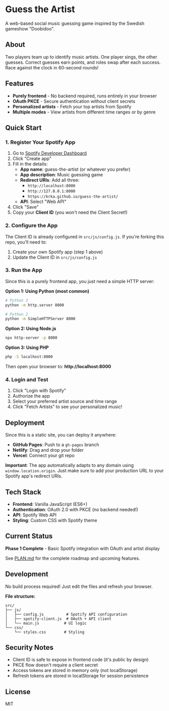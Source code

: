 # Guess the Artist

A web-based social music guessing game inspired by the Swedish gameshow "Doobidoo".

## About

Two players team up to identify music artists. One player sings, the other guesses. Correct guesses earn points, and roles swap after each success. Race against the clock in 60-second rounds!

## Features

- **Purely frontend** - No backend required, runs entirely in your browser
- **OAuth PKCE** - Secure authentication without client secrets
- **Personalized artists** - Fetch your top artists from Spotify
- **Multiple modes** - View artists from different time ranges or by genre

## Quick Start

### 1. Register Your Spotify App

1. Go to [Spotify Developer Dashboard](https://developer.spotify.com/dashboard)
2. Click "Create app"
3. Fill in the details:
   - **App name**: guess-the-artist (or whatever you prefer)
   - **App description**: Music guessing game
   - **Redirect URIs**: Add all three:
     - `http://localhost:8000`
     - `http://127.0.0.1:8000`
     - `https://krka.github.io/guess-the-artist/`
   - **API**: Select "Web API"
4. Click "Save"
5. Copy your **Client ID** (you won't need the Client Secret!)

### 2. Configure the App

The Client ID is already configured in `src/js/config.js`. If you're forking this repo, you'll need to:
1. Create your own Spotify app (step 1 above)
2. Update the Client ID in `src/js/config.js`

### 3. Run the App

Since this is a purely frontend app, you just need a simple HTTP server:

**Option 1: Using Python (most common)**
```bash
# Python 3
python -m http.server 8000

# Python 2
python -m SimpleHTTPServer 8000
```

**Option 2: Using Node.js**
```bash
npx http-server -p 8000
```

**Option 3: Using PHP**
```bash
php -S localhost:8000
```

Then open your browser to: **http://localhost:8000**

### 4. Login and Test

1. Click "Login with Spotify"
2. Authorize the app
3. Select your preferred artist source and time range
4. Click "Fetch Artists" to see your personalized music!

## Deployment

Since this is a static site, you can deploy it anywhere:

- **GitHub Pages**: Push to a `gh-pages` branch
- **Netlify**: Drag and drop your folder
- **Vercel**: Connect your git repo

**Important**: The app automatically adapts to any domain using `window.location.origin`. Just make sure to add your production URL to your Spotify app's redirect URIs.

## Tech Stack

- **Frontend**: Vanilla JavaScript (ES6+)
- **Authentication**: OAuth 2.0 with PKCE (no backend needed!)
- **API**: Spotify Web API
- **Styling**: Custom CSS with Spotify theme

## Current Status

**Phase 1 Complete** - Basic Spotify integration with OAuth and artist display

See [PLAN.md](PLAN.md) for the complete roadmap and upcoming features.

## Development

No build process required! Just edit the files and refresh your browser.

**File structure:**
```
src/
├── js/
│   ├── config.js          # Spotify API configuration
│   ├── spotify-client.js  # OAuth + API client
│   └── main.js           # UI logic
└── css/
    └── styles.css        # Styling
```

## Security Notes

- Client ID is safe to expose in frontend code (it's public by design)
- PKCE flow doesn't require a client secret
- Access tokens are stored in memory only (not localStorage)
- Refresh tokens are stored in localStorage for session persistence

## License

MIT
